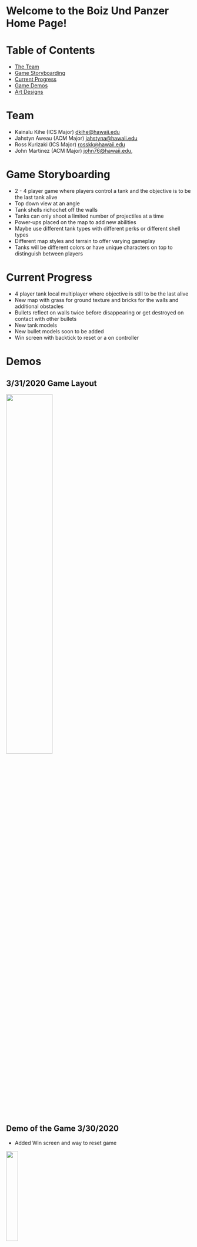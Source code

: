 # Welcome to the Boiz Und Panzer Home Page!

# Table of Contents
* [The Team](#team)
* [Game Storyboarding](#game-storyboarding)
* [Current Progress](#current-progress)
* [Game Demos](#demos)
* [Art Designs](#art-designs)

# Team

- Kainalu Kihe (ICS Major)  dkihe@hawaii.edu
- Jahstyn Aweau (ACM Major) jahstyna@hawaii.edu
- Ross Kurizaki (ICS Major) rosskk@hawaii.edu
- John Martinez (ACM Major) john76@hawaii.edu,

# Game Storyboarding

- 2 - 4 player game where players control a tank and the objective is to be the last tank alive
- Top down view at an angle 
- Tank shells richochet off the walls
- Tanks can only shoot a limited number of projectiles at a time
- Power-ups placed on the map to add new abilities
- Maybe use different tank types with different perks or different shell types
- Different map styles and terrain to offer varying gameplay
- Tanks will be different colors or have unique characters on top to distinguish between players

# Current Progress
- 4 player tank local multiplayer where objective is still to be the last alive
- New map with grass for ground texture and bricks for the walls and additional obstacles
- Bullets reflect on walls twice before disappearing or get destroyed on contact with other bullets
- New tank models
- New bullet models soon to be added
- Win screen with backtick to reset or a on controller

# Demos

## 3/31/2020 Game Layout
<img src="images/3_31_demo.JPG" width="50%" style="display:inline;">

## Demo of the Game 3/30/2020
- Added Win screen and way to reset game

<img src="images/win_state.gif" width="25%">

- Also Added Bullet bouncing

<img src="images/tankgame_bounce.gif" width="50%">

## Demo of the Game 3/25/2020
- Better rotation for aiming so it doesn't snap to where you look and you have to rotate the gun
- New map implemented

<img src="images/new_setup.gif" width="50%">

## Demo of the game 3/07/2020
- Multiplayer implemented

<img src="images/multiplayer_setup.gif" width="50%">

## Current Demo of the Game 2/18/20
<img src="images/tankgame2.gif" width="50%" style="display:inline;">
<img src="images/tankgame3.gif" width="50%" style="display:inline;">


# Art Designs

## Possible New Map or Next Stage
<img src="images/next_stage.png" width="50%" style="display:inline;">

## Third Tank Design
<img src="images/tank_front.png" width="50%" style="display:inline;">
<img src="images/tank_back.png" width="50%" style="display:inline;">

## New Textures for the Map
<img src="images/grass.png" width="33%" style="display:inline;">

<img src="images/wall.png" width="33%" style="display:inline;">

## Bullet Design
<img src="images/bullet_design.jpg" width="25%" style="display:inline;">

## New Mockup for Map Layout
<img src="images/map_design.png" width="33%" style="display:inline;">

## Second Tank Designs
<img src="images/second_tank_top.PNG" width="50%" style="display:inline;">
<img src="images/second_tank_bottom.PNG" width="50%" style="display:inline;">

## First Ground and Wall Textures
<img src="images/ground_texture.png" width="35%" style="display:inline;">
<img src="images/wall_texture.png" width="35%" style="display:inline;">

## First Tank Design
<img src="images/tank_art.png" width="50%" style="display:inline;">
